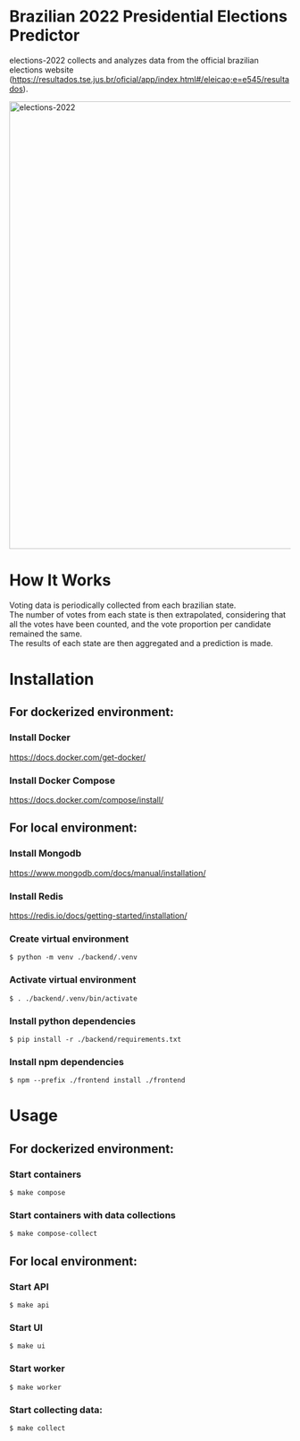 # Brazilian 2022 Presidential Elections Predictor
elections-2022 collects and analyzes data from the official brazilian elections website (https://resultados.tse.jus.br/oficial/app/index.html#/eleicao;e=e545/resultados).

<img src="https://user-images.githubusercontent.com/56371504/199311177-78f666eb-2224-4ea0-867c-3586b4c6846e.png" alt="elections-2022" width="800"/>


# How It Works
Voting data is periodically collected from each brazilian state. <br/>
The number of votes from each state is then extrapolated, considering that all the votes have been counted, and the vote proportion per candidate remained the same. <br/>
The results of each state are then aggregated and a prediction is made. <br/>


# Installation
## For dockerized environment:
### Install Docker
https://docs.docker.com/get-docker/

### Install Docker Compose
https://docs.docker.com/compose/install/

## For local environment:
### Install Mongodb
https://www.mongodb.com/docs/manual/installation/

### Install Redis
https://redis.io/docs/getting-started/installation/

### Create virtual environment
```
$ python -m venv ./backend/.venv
```
### Activate virtual environment
```
$ . ./backend/.venv/bin/activate
```
### Install python dependencies
```
$ pip install -r ./backend/requirements.txt
```
### Install npm dependencies
```
$ npm --prefix ./frontend install ./frontend
```

# Usage

## For dockerized environment:
### Start containers
```
$ make compose
```
### Start containers with data collections
```
$ make compose-collect
```
## For local environment:
### Start API
```
$ make api
```
### Start UI
```
$ make ui
```
### Start worker
```
$ make worker
```
### Start collecting data:
```
$ make collect
```
